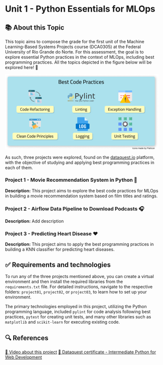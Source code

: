 # Unit 1 - Python Essentials for MLOps

## 📚 About this Topic 

This topic aims to compose the grade for the first unit of the Machine Learning-Based Systems Projects course (DCA0305) at the Federal University of Rio Grande do Norte. For this assessment, the goal is to explore essential Python practices in the context of MLOps, including best programming practices. All the topics depicted in the figure below will be explored here! 🚀

![img](./img/general-project1.png)

As such, three projects were explored, found on the [dataquest.io](https://app.dataquest.io/) platform, with the objective of studying and applying best programming practices in each of them.

### Project 1 - Movie Recommendation System in Python 🎥

**Description:** This project aims to explore the best code practices for MLOps in building a movie recommendation system based on film titles and ratings.

### Project 2 - Airflow Data Pipeline to Download Podcasts 🎧

**Description:** Add description

### Project 3 - Predicting Heart Disease ❤️

**Description:** This project aims to apply the best programming practices in building a KNN classifier for predicting heart diseases.

## ✅ Requirements and technologies

To run any of the three projects mentioned above, you can create a virtual environment and then install the required libraries from the `requirements.txt` file. For detailed instructions, navigate to the respective folders: `project01`, `project02`, or `project03`, to learn how to set up your environment.

The primary technologies employed in this project, utilizing the Python programming language, included `pylint` for code analysis following best practices, `pytest` for creating unit tests, and many other libraries such as `matplotlib` and `scikit-learn` for executing existing code.

## 🔍 References

[🎥 Video about this project](https://www.youtube.com/)
[📜 Dataquest certificate - Intermediate Python for Web Development](https://app.dataquest.io/view_cert/8LNPW67UKIWDK5BB42O5)